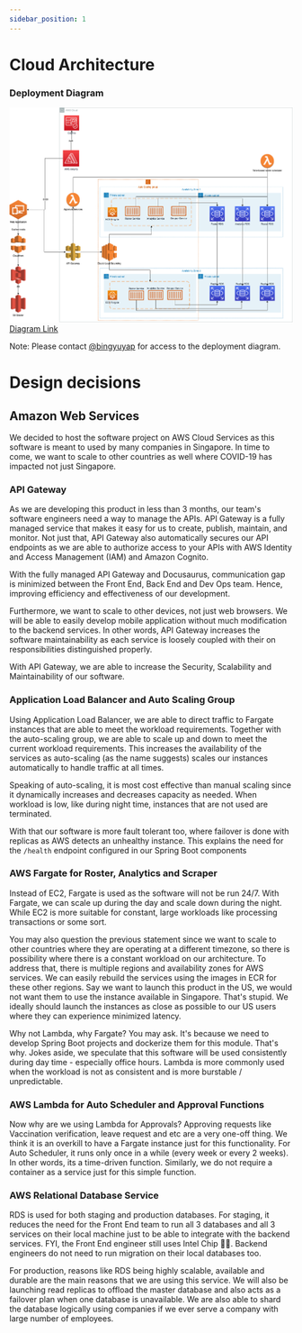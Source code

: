 ```yaml
---
sidebar_position: 1
---
```


# Cloud Architecture

### Deployment Diagram
![Docusaurus](/img/architecture-diagram.png)
[Diagram Link](https://app.diagrams.net/#G1Zng3hRo18A9IQyPTjcUSw1GeiGrXKw0I)

Note: Please contact [@bingyuyap](https://github.com/bingyuyap) for access to the deployment diagram.

# Design decisions
## Amazon Web Services
We decided to host the software project on AWS Cloud Services as this software is meant to used by many companies in Singapore. In time to come, we want to scale to other countries as well where COVID-19 has impacted not just Singapore. 

### API Gateway 
As we are developing this product in less than 3 months, our team's software engineers need a way to manage the APIs. API Gateway is a fully managed service that makes it easy for us to create, publish, maintain, and monitor. Not just that, API Gateway also automatically secures our API endpoints as we are able to authorize access to your APIs with AWS Identity and Access Management (IAM) and Amazon Cognito.

With the fully managed API Gateway and Docusaurus, communication gap is minimized between the Front End, Back End and Dev Ops team. Hence, improving efficiency and effectiveness of our development. 

Furthermore, we want to scale to other devices, not just web browsers. We will be able to easily develop mobile application without much modification to the backend services. In other words, API Gateway increases the software maintainability as each service is loosely coupled with their on responsibilities distinguished properly. 

With API Gateway, we are able to increase the Security, Scalability and Maintainability of our software.

### Application Load Balancer and Auto Scaling Group
Using Application Load Balancer, we are able to direct traffic to Fargate instances that are able to meet the workload requirements. Together with the auto-scaling group, we are able to scale up and down to meet the current workload requirements. This increases the availability of the services as auto-scaling (as the name suggests) scales our instances automatically to handle traffic at all times. 

Speaking of auto-scaling, it is most cost effective than manual scaling since it dynamically increases and decreases capacity as needed. When workload is low, like during night time, instances that are not used are terminated. 

With that our software is more fault tolerant too, where failover is done with replicas as AWS detects an unhealthy instance. This explains the need for the `/health` endpoint configured in our Spring Boot components    

### AWS Fargate for Roster, Analytics and Scraper
Instead of EC2, Fargate is used as the software will not be run 24/7. With Fargate, we can scale up during the day and scale down during the night. While EC2 is more suitable for constant, large workloads like processing transactions or some sort. 

You may also question the previous statement since we want to scale to other countries where they are operating at a different timezone, so there is possibility where there is a constant workload on our architecture. To address that, there is multiple regions and availability zones for AWS services. We can easily rebuild the services using the images in ECR for these other regions. Say we want to launch this product in the US, we would not want them to use the instance available in Singapore. That's stupid. We ideally should launch the instances as close as possible to our US users where they can experience minimized latency.

Why not Lambda, why Fargate? You may ask. It's because we need to develop Spring Boot projects and dockerize them for this module. That's why. Jokes aside, we speculate that this software will be used consistently during day time - especially office hours. Lambda is more commonly used when the workload is not as consistent and is more burstable / unpredictable.

### AWS Lambda for Auto Scheduler and Approval Functions
Now why are we using Lambda for Approvals? Approving requests like Vaccination verification, leave request and etc are a very one-off thing. We think it is an overkill to have a Fargate instance just for this functionality. For Auto Scheduler, it runs only once in a while (every week or every 2 weeks). In other words, its a time-driven function. Similarly, we do not require a container as a service just for this simple function.

### AWS Relational Database Service
RDS is used for both staging and production databases. For staging, it reduces the need for the Front End team to run all 3 databases and all 3 services on their local machine just to be able to integrate with the backend services. FYI, the Front End engineer still uses Intel Chip 🤷‍♂️. Backend engineers do not need to run migration on their local databases too.

For production, reasons like RDS being highly scalable, available and durable are the main reasons that we are using this service. We will also be launching read replicas to offload the master database and also acts as a failover plan when one database is unavailable. We are also able to shard the database logically using companies if we ever serve a company with large number of employees.




